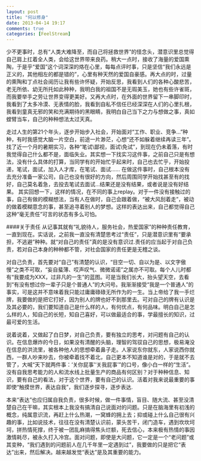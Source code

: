 ```yaml
---
layout: post
title: "何以修身"
date: 2013-04-14 19:17
comments: true
categories: [FeelStream]
---
```

少不更事时，总有“人类大难降至，而自己将拯救世界”的怪念头，潜意识里总觉得自己肩上扛着全人类，会给这世界带来良药。稍大一点时，接收了海量的爱国熏陶，于是乎“爱国”这个词深深的烙在心里，每每点评时事，只是坚信“我们永远是正义的，其他相左的都是错的”，心里有种天然的爱国自豪感。再大点的时，过量的熏陶和丁点社会阅历让我有些许怀疑，开始反思，我看到人们的各种心酸悲苦，老无所依、幼无所托如此种种，我明白我的祖国不是无瑕美玉，她也有些许雀斑，而我要举手之劳让世界变得更美好。又再大点时，在外面的世界留下一串脚印时，我看到了太多冷漠、无表情的脸，我看到自私不信任已经深深在人们的心里扎根，我看到童真无邪的笑和充满期待的黑眼睛，我明白自己当下之力与想做之事，真如螳臂当车，自己的种种想法太过天真。   

走过人生的第21个年头，逐步开始步入社会，开始面对“工作、职业、竞争…”种种，有时我感觉大脑一片空白，前途一片渺茫，心想“还不如躲着继续再读三年”。找了近一个月的暑期实习，各种“笔试\鄙视，面试\免试”，到现在仍未着落，有时我觉得自己什么都不是，面临失业。其实想一下找实习这件事，之前自己只是有想法，没有什么具体的打算，当同学有的开始忙乎起来时，自己也去忙乎，开始投递，笔试，面试，加入人才库，在笔试、面试……  在做这件事时，自己根本没有去充分准备一家公司，自己也没有很好的方向，然后周围同学开始找甚至有的找好，自己莫名着急，去投去笔试去面试...结果还是没有结果，或者说是没有好结果。 其实回想一下，这样的情况，在不同的事上replay。对于一件没有接触过的事，自己有做的模糊想法，当有人在做时，自己会跟着做，“被大风刮着走”，被动的做着模糊意念的事，甚至追寻着别人的梦想。这样的表达出来，自己都觉得自己这种“毫无责任”可言的状态有多么可怕。   

####关于责任
从记事其就有“礼貌待人，服务社会，热爱国家”的种种责任教育，一直到现在。实话说，之前我一直没有清楚思考过“责任”，只是潜意识里有“要承担，不逃避”种种。就“对自己的责任”真的是没有意识过.责任的应当起于对自己负责，若对自己本身的种种都不管，对社会国家的责任更是无稽之谈。  


对自己负责，首先要对“自己”有清楚的认识，“目空一切、自以为是、以文字傲慢”之类不可取，“妄自蜚薄、哎声叹气、微微诺诺”之属亦不可取。每个人儿时都有“我要成为XXX，过非凡的一生”的蓝图。可是当我们长大，抬头望天空，去看到“有没有想过你一辈子只是个普通人”的大问号。我渐渐接受“我是一个普通人”的事实，可是这并不意味着我只能过庸庸碌碌无所作为的一生。当上帝给了我一手烂牌，我要做的是把它打好，因为别人的牌也好不到那里去。可对自己的牌有认识是及其必要的，我们要知道自己是什么样的人，有何优点，有何品味。明白自己是怎么样的人，知自己的长短，知自己喜好，可以做最适合的事，学最擅长的知识，过最可爱的生活。   

说着说着，又做起了白日梦，对自己负责，要有独立的思考，对问题有自己的认识。在信息爆炸的今日，如果没有清醒的头脑，理智的驾驭自己的思想，极易淹没在信息的洪流里，被各种他人的思想牵着鼻子走。人家说东你就东，人家说西你就西，一群人吵来吵去，你被牵着找不着北，自己更本不知道谁是对的，于是就不去管了，大喊“天下就两件事：‘关你屁事’‘关我屁事’”的口号，像小白一样的“生活”。没有自我思考能力的人和流水线上批量生产的商品有何区别？对于种种信息、知识，要有自己的看法，对于这个世界，要有自己的认识。活着对我来说最重要的事即使“触摸世界，表达自我”，我们逐步探寻，逐步表达.  

本来“表达”也应归属自我负责，很多时候，做一件事情，盲目、随大流、甚至没清楚自己在干嘛，其实根本上我没有搞清自己说面对的问题。只是在脑海里有初浅的概念，纯属意识流，再赶上什么热潮，一窝蜂的拥上去；抑或碰上什么自己很有兴趣的事，比如说技术，往往在没有清楚认识前，蒙头苦干，闭门造车，遇到坎坎坷坷，拼热情死撑，终于被一团乱麻搞得焦头烂额，死去信心，本来极有热情的事因激情耗尽，被永久打入冷宫。面对问题，即使是大问题，它一定是一个“老问题”或其变种，“我们遇到的问题前人在几千年里一定遇到过”，我要做的只是把它“表达”出来，然后解决。越来越发觉“表达”是及其重要的能力。
